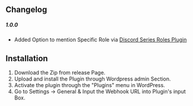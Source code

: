 ## Changelog

##### 1.0.0
- Added Option to mention Specific Role via [Discord Series Roles Plugin](https://github.com/superyassh/Discord-Series-Roles)


## Installation

1. Download the Zip from release Page.
2. Upload and install the Plugin through Wordpress admin Section.
3. Activate the plugin through the "Plugins" menu in WordPress.
4. Go to Settings -> General & Input the Webhook URL into Plugin's input Box.
